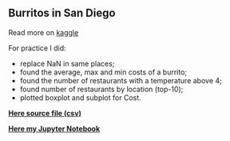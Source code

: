 ## Burritos in San Diego

Read more on [kaggle](https://www.kaggle.com/srcole/burritos-in-san-diego)

For practice I did:
- replace NaN in same places;
- found the average, max and min costs of a burrito;
- found the number of restaurants with a temperature above 4;
- found number of restaurants by location (top-10);
- plotted boxplot and subplot for Cost.

**[Here source file (csv)]()**

**[Here my Jupyter Notebook]()**
